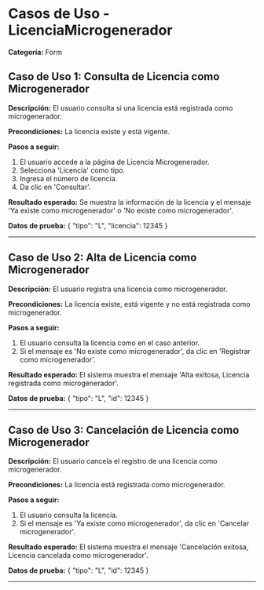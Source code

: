 # Casos de Uso - LicenciaMicrogenerador

**Categoría:** Form

## Caso de Uso 1: Consulta de Licencia como Microgenerador

**Descripción:** El usuario consulta si una licencia está registrada como microgenerador.

**Precondiciones:**
La licencia existe y está vigente.

**Pasos a seguir:**
1. El usuario accede a la página de Licencia Microgenerador.
2. Selecciona 'Licencia' como tipo.
3. Ingresa el número de licencia.
4. Da clic en 'Consultar'.

**Resultado esperado:**
Se muestra la información de la licencia y el mensaje 'Ya existe como microgenerador' o 'No existe como microgenerador'.

**Datos de prueba:**
{ "tipo": "L", "licencia": 12345 }

---

## Caso de Uso 2: Alta de Licencia como Microgenerador

**Descripción:** El usuario registra una licencia como microgenerador.

**Precondiciones:**
La licencia existe, está vigente y no está registrada como microgenerador.

**Pasos a seguir:**
1. El usuario consulta la licencia como en el caso anterior.
2. Si el mensaje es 'No existe como microgenerador', da clic en 'Registrar como microgenerador'.

**Resultado esperado:**
El sistema muestra el mensaje 'Alta exitosa, Licencia registrada como microgenerador'.

**Datos de prueba:**
{ "tipo": "L", "id": 12345 }

---

## Caso de Uso 3: Cancelación de Licencia como Microgenerador

**Descripción:** El usuario cancela el registro de una licencia como microgenerador.

**Precondiciones:**
La licencia está registrada como microgenerador.

**Pasos a seguir:**
1. El usuario consulta la licencia.
2. Si el mensaje es 'Ya existe como microgenerador', da clic en 'Cancelar microgenerador'.

**Resultado esperado:**
El sistema muestra el mensaje 'Cancelación exitosa, Licencia cancelada como microgenerador'.

**Datos de prueba:**
{ "tipo": "L", "id": 12345 }

---

